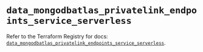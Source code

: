 # `data_mongodbatlas_privatelink_endpoints_service_serverless`

Refer to the Terraform Registry for docs: [`data_mongodbatlas_privatelink_endpoints_service_serverless`](https://registry.terraform.io/providers/mongodb/mongodbatlas/1.31.0/docs/data-sources/privatelink_endpoints_service_serverless).

